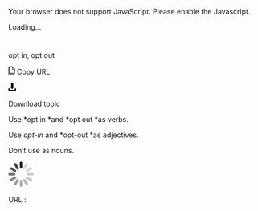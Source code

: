 Your browser does not support JavaScript. Please enable the Javascript.

Loading...

# 

opt in, opt out

![Copy URL](opt-in-opt-out_files/Copy.png)
Copy URL

![Download](opt-in-opt-out_files/Download.png)

Download topic

Use *opt in *and *opt out *as verbs. 

Use *opt-in* and *opt-out *as adjectives.

Don’t use as nouns.

![In progress](opt-in-opt-out_files/activity-large.gif)

URL :
